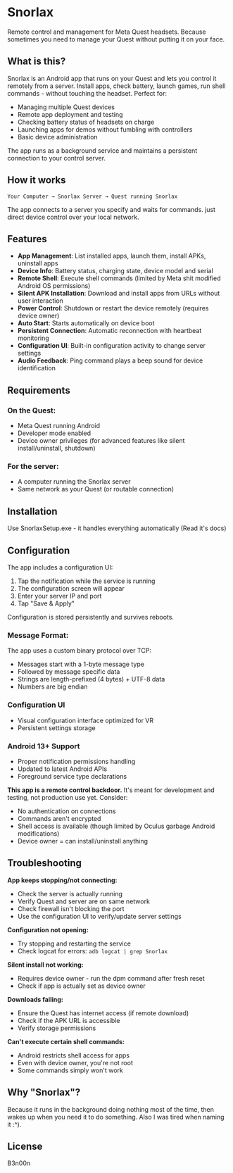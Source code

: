 # Snorlax

Remote control and management for Meta Quest headsets. Because sometimes you need to manage your Quest without putting it on your face.

## What is this?

Snorlax is an Android app that runs on your Quest and lets you control it remotely from a server. Install apps, check battery, launch games, run shell commands - without touching the headset. Perfect for:

- Managing multiple Quest devices
- Remote app deployment and testing
- Checking battery status of headsets on charge
- Launching apps for demos without fumbling with controllers
- Basic device administration

The app runs as a background service and maintains a persistent connection to your control server.

## How it works

```
Your Computer → Snorlax Server → Quest running Snorlax
```

The app connects to a server you specify and waits for commands. just direct device control over your local network.

## Features

- **App Management**: List installed apps, launch them, install APKs, uninstall apps
- **Device Info**: Battery status, charging state, device model and serial
- **Remote Shell**: Execute shell commands (limited by Meta shit modified Android OS permissions)
- **Silent APK Installation**: Download and install apps from URLs without user interaction
- **Power Control**: Shutdown or restart the device remotely (requires device owner)
- **Auto Start**: Starts automatically on device boot
- **Persistent Connection**: Automatic reconnection with heartbeat monitoring
- **Configuration UI**: Built-in configuration activity to change server settings
- **Audio Feedback**: Ping command plays a beep sound for device identification

## Requirements

### On the Quest:
- Meta Quest running Android
- Developer mode enabled
- Device owner privileges (for advanced features like silent install/uninstall, shutdown)

### For the server:
- A computer running the Snorlax server
- Same network as your Quest (or routable connection)

## Installation
Use SnorlaxSetup.exe - it handles everything automatically (Read it's docs)

## Configuration
The app includes a configuration UI:

1. Tap the notification while the service is running
2. The configuration screen will appear
3. Enter your server IP and port
4. Tap "Save & Apply"

Configuration is stored persistently and survives reboots.

### Message Format:
The app uses a custom binary protocol over TCP:

- Messages start with a 1-byte message type
- Followed by message specific data
- Strings are length-prefixed (4 bytes) + UTF-8 data
- Numbers are big endian

### Configuration UI
- Visual configuration interface optimized for VR
- Persistent settings storage

### Android 13+ Support
- Proper notification permissions handling
- Updated to latest Android APIs
- Foreground service type declarations

**This app is a remote control backdoor.** It's meant for development and testing, not production use yet. Consider:

- No authentication on connections
- Commands aren't encrypted
- Shell access is available (though limited by Oculus garbage Android modifications)
- Device owner = can install/uninstall anything

## Troubleshooting

**App keeps stopping/not connecting:**
- Check the server is actually running
- Verify Quest and server are on same network
- Check firewall isn't blocking the port
- Use the configuration UI to verify/update server settings

**Configuration not opening:**
- Try stopping and restarting the service
- Check logcat for errors: `adb logcat | grep Snorlax`

**Silent install not working:**
- Requires device owner - run the dpm command after fresh reset
- Check if app is actually set as device owner

**Downloads failing:**
- Ensure the Quest has internet access (if remote download)
- Check if the APK URL is accessible
- Verify storage permissions

**Can't execute certain shell commands:**
- Android restricts shell access for apps
- Even with device owner, you're not root
- Some commands simply won't work

## Why "Snorlax"?

Because it runs in the background doing nothing most of the time, then wakes up when you need it to do something. Also I was tired when naming it :^).

## License
B3n00n
